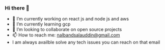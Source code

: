 ### Hi there 👋

- 🔭 I’m currently working on react js and node js and aws
- 🌱 I’m currently learning gcp
- 👯 I’m looking to collaborate on  open source projects
- 📫 How to reach me: nalbandsalauddin@gmail.com
- I am always availble solve any tech issues you can reach on that email

<!--
**salauddinn/salauddinn** is a ✨ _special_ ✨ repository because its `README.md` (this file) appears on your GitHub profile.

Here are some ideas to get you started:

- 🔭 I’m currently working on ...
- 🌱 I’m currently learning ...
- 👯 I’m looking to collaborate on ...
- 🤔 I’m looking for help with ...
- 💬 Ask me about ...
- 📫 How to reach me: ...
- 😄 Pronouns: ...
- ⚡ Fun fact: ...
-->
